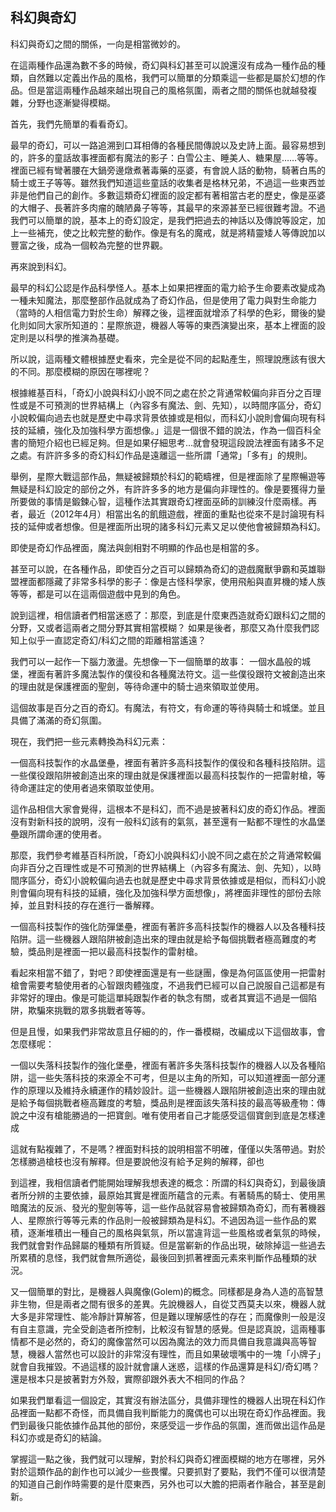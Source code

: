 ## 科幻與奇幻

科幻與奇幻之間的關係，一向是相當微妙的。

在這兩種作品還為數不多的時候，奇幻與科幻甚至可以說還沒有成為一種作品的種類，自然難以定義出作品的風格，我們可以簡單的分類乘這一些都是屬於幻想的作品。但是當這兩種作品越來越出現自己的風格氛圍，兩者之間的關係也就越發複雜，分野也逐漸變得模糊。

首先，我們先簡單的看看奇幻。

最早的奇幻，可以一路追溯到口耳相傳的各種民間傳說以及史詩上面。最容易想到的，許多的童話故事裡面都有魔法的影子：白雪公主、睡美人、糖果屋……等等。裡面已經有彎著腰在大鍋旁邊燉煮著毒藥的巫婆，有會說人話的動物，騎著白馬的騎士或王子等等。雖然我們知道這些童話的收集者是格林兄弟，不過這一些東西並非是他們自己的創作。多數這類奇幻裡面的設定都有著相當古老的歷史，像是巫婆的大帽子、長著許多肉瘤的醜陋鼻子等等，其最早的來源甚至已經很難考證。不過我們可以簡單的說，基本上的奇幻設定，是我們把過去的神話以及傳說等設定，加上一些補充，使之比較完整的動作。像是有名的魔戒，就是將精靈矮人等傳說加以豐富之後，成為一個較為完整的世界觀。

再來說到科幻。

最早的科幻公認是作品科學怪人。基本上如果把裡面的電力給予生命要素改變成為一種未知魔法，那麼整部作品就成為了奇幻作品，但是使用了電力與對生命能力（當時的人相信電力對於生命）解釋之後，這裡面就增添了科學的色彩，爾後的變化則如同大家所知道的：星際旅遊，機器人等等的東西演變出來，基本上裡面的設定則是以科學的推演為基礎。

所以說，這兩種文體根據歷史看來，完全是從不同的起點產生，照理說應該有很大的不同。那麼模糊的原因在哪裡呢？

根據維基百科，「奇幻小說與科幻小說不同之處在於之背通常較偏向非百分之百理性或是不可預測的世界結構上（內容多有魔法、劍、先知），以時間序區分，奇幻小說較偏向過去也就是歷史中尋求背景依據或是相似，而科幻小說則會偏向現有科技的延續，強化及加強科學方面想像。」這是一個很不錯的說法，作為一個百科全書的簡短介紹也已經足夠。但是如果仔細思考…就會發現這段說法裡面有諸多不足之處。有許許多多的奇幻科幻作品是遠離這一些所謂「通常」「多有」的規則。

舉例，星際大戰這部作品，無疑被歸類於科幻的範疇裡，但是裡面除了星際暢遊等無疑是科幻設定的部份之外，有許許多多的地方是偏向非理性的。像是要獲得力量所要做的事情是鍛鍊心智，這種作法其實跟奇幻裡面巫師的訓練沒什麼兩樣。再者，最近（2012年4月）相當出名的飢餓遊戲，裡面的重點也從來不是討論現有科技的延伸或者想像。但是裡面所出現的諸多科幻元素又足以使他會被歸類為科幻。

即使是奇幻作品裡面，魔法與劍相對不明顯的作品也是相當的多。

甚至可以說，在各種作品，即使百分之百可以歸類為奇幻的遊戲魔獸爭霸和英雄聯盟裡面都隱藏了非常多科學的影子：像是古怪科學家，使用飛船與直昇機的矮人族等等，都是可以在這兩個遊戲中見到的角色。

說到這裡，相信讀者們相當迷惑了：那麼，到底是什麼東西造就奇幻跟科幻之間的分野，又或者這兩者之間分野其實相當模糊？
如果是後者，那麼又為什麼我們認知上似乎一直認定奇幻/科幻之間的距離相當遙遠？

我們可以一起作一下腦力激盪。先想像一下一個簡單的故事：
一個水晶般的城堡，裡面有著許多魔法製作的僕役和各種魔法符文。這一些僕役跟符文被創造出來的理由就是保護裡面的聖劍，等待命運中的騎士過來領取並使用。

這個故事是百分之百的奇幻。有魔法，有符文，有命運的等待與騎士和城堡。並且具備了滿滿的奇幻氛圍。

現在，我們把一些元素轉換為科幻元素：

一個高科技製作的水晶堡壘，裡面有著許多高科技製作的僕役和各種科技陷阱。這一些僕役跟陷阱被創造出來的理由就是保護裡面以最高科技製作的一把雷射槍，等待命運註定的使用者過來領取並使用。

這作品相信大家會覺得，這根本不是科幻，而不過是披著科幻皮的奇幻作品。裡面沒有對新科技的說明，沒有一般科幻該有的氣氛，甚至還有一點都不理性的水晶堡壘跟所謂命運的使用者。

那麼，我們參考維基百科所說，「奇幻小說與科幻小說不同之處在於之背通常較偏向非百分之百理性或是不可預測的世界結構上（內容多有魔法、劍、先知），以時間序區分，奇幻小說較偏向過去也就是歷史中尋求背景依據或是相似，而科幻小說則會偏向現有科技的延續，強化及加強科學方面想像」，將裡面非理性的部份去除掉，並且對科技的存在進行一番解釋。

一個高科技製作的強化防彈堡壘，裡面有著許多高科技製作的機器人以及各種科技陷阱。這一些機器人跟陷阱被創造出來的理由就是給予每個挑戰者極高難度的考驗，獎品則是裡面一把以最高科技製作的雷射槍。

看起來相當不錯了，對吧？即使裡面還是有一些謎團，像是為何區區使用一把雷射槍會需要考驗使用者的心智跟肉體強度，不過我們已經可以自己說服自己這都是有非常好的理由。像是可能這單純跟製作者的執念有關，或者其實這不過是一個陷阱，欺騙來挑戰的眾多挑戰者等等。

但是且慢，如果我們非常故意且仔細的的，作一番模糊，改編成以下這個故事，會怎麼樣呢：

一個以失落科技製作的強化堡壘，裡面有著許多失落科技製作的機器人以及各種陷阱，這一些失落科技的來源全不可考，但是以主角的所知，可以知道裡面一部分運作的原理以及維持永續運作的精妙設計。這一些機器人跟陷阱被創造出來的理由就是給予每個挑戰者極高難度的考驗，獎品則是裡面該失落科技的最高等級產物：傳說之中沒有槍能勝過的一把寶劍。唯有使用者自己才能感受這個寶劍到底是怎樣達成

這就有點複雜了，不是嗎？裡面對科技的說明相當不明確，僅僅以失落帶過。對於怎樣勝過槍枝也沒有解釋。但是要說他沒有給予足夠的解釋，卻也

到這裡，我相信讀者們能開始理解我想表達的概念：所謂的科幻與奇幻，到最後讀者所分辨的主要依據，最原始其實是裡面所蘊含的元素。有著騎馬的騎士、使用黑暗魔法的反派、發光的聖劍等等，這一些作品就容易會被歸類為奇幻，而有著機器人、星際旅行等等元素的作品則一般被歸類為是科幻。不過因為這一些作品的累積，逐漸堆積出一種自己的風格與氣氛，所以當違背這一些風格或者氣氛的時候，我們就會對作品歸屬的種類有所質疑。但是當嶄新的作品出現，破除掉這一些過去所累積的息怪，我們就會無所適從，最後回到抓著裡面元素來判斷作品種類的狀況。

又一個簡單的對比，是機器人與魔像(Golem)的概念。同樣都是身為人造的高智慧非生物，但是兩者之間有很多的差異。先說機器人，自從艾西莫夫以來，機器人就大多是非常理性、能冷靜計算解答，但是難以理解感性的存在；而魔像則一般是沒有自主意識，完全受創造者所控制，比較沒有智慧的感覺。但是認真說，這兩種事情都不是必然的，奇幻的魔像當然可以因為魔法的效力而具備自我意識與高等智慧，機器人當然也可以設計的非常沒有理性，而且如果破壞嘴中的一塊「小牌子」就會自我摧毀。不過這樣的設計就會讓人迷惑，這樣的作品還算是科幻/奇幻嗎？還是根本只是披著對方外殼，實際卻跟外表大不相同的作品？

如果我們單看這一個設定，其實沒有辦法區分，具備非理性的機器人出現在科幻作品裡面一點都不奇怪，而具備自我判斷能力的魔偶也可以出現在奇幻作品裡面。我們到最後只能依據作品其他的部份，來感受這一步作品的氛圍，進而做出這作品是科幻亦或是奇幻的結論。

掌握這一點之後，我們就可以理解，對於科幻與奇幻裡面模糊的地方在哪裡，另外對於這類作品的創作也可以減少一些畏懼。只要抓對了要點，我們不僅可以很清楚的知道自己創作時需要的是什麼東西，另外也可以大膽的把兩者作融合，甚至是創新。
